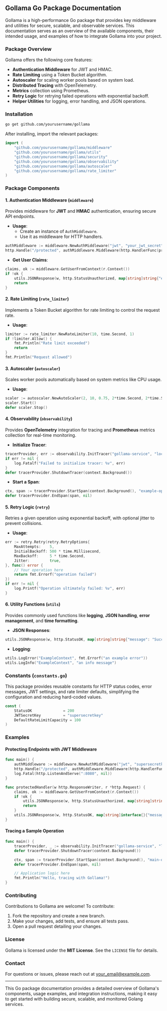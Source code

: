 ## Gollama Go Package Documentation

Gollama is a high-performance Go package that provides key middleware and utilities for secure, scalable, and observable services. This documentation serves as an overview of the available components, their intended usage, and examples of how to integrate Gollama into your project.

### **Package Overview**

Gollama offers the following core features:

- **Authentication Middleware** for JWT and HMAC.
- **Rate Limiting** using a Token Bucket algorithm.
- **Autoscaler** for scaling worker pools based on system load.
- **Distributed Tracing** with OpenTelemetry.
- **Metrics** collection using Prometheus.
- **Retry Logic** for retrying failed operations with exponential backoff.
- **Helper Utilities** for logging, error handling, and JSON operations.

### **Installation**

```sh
go get github.com/yourusername/gollama
```

After installing, import the relevant packages:

```go
import (
    "github.com/yourusername/gollama/middleware"
    "github.com/yourusername/gollama/utils"
    "github.com/yourusername/gollama/security"
    "github.com/yourusername/gollama/observability"
    "github.com/yourusername/gollama/autoscaler"
    "github.com/yourusername/gollama/rate_limiter"
)
```

### **Package Components**

#### **1. Authentication Middleware (`middleware`)**

Provides middleware for **JWT** and **HMAC** authentication, ensuring secure API endpoints.

- **Usage**:
  - Create an instance of `AuthMiddleware`.
  - Use it as middleware for HTTP handlers.

```go
authMiddleware := middleware.NewAuthMiddleware("jwt", "your_jwt_secret", "")
http.Handle("/protected", authMiddleware.Middleware(http.HandlerFunc(protectedHandler)))
```

- **Get User Claims**:

```go
claims, ok := middleware.GetUserFromContext(r.Context())
if !ok {
    utils.JSONResponse(w, http.StatusUnauthorized, map[string]string{"error": "unauthorized"})
    return
}
```

#### **2. Rate Limiting (`rate_limiter`)**

Implements a Token Bucket algorithm for rate limiting to control the request rate.

- **Usage**:

```go
limiter := rate_limiter.NewRateLimiter(10, time.Second, 1)
if !limiter.Allow() {
    fmt.Println("Rate limit exceeded")
    return
}
fmt.Println("Request allowed")
```

#### **3. Autoscaler (`autoscaler`)**

Scales worker pools automatically based on system metrics like CPU usage.

- **Usage**:

```go
scaler := autoscaler.NewAutoScaler(2, 10, 0.75, 2*time.Second, 2*time.Second)
scaler.Start()
defer scaler.Stop()
```

#### **4. Observability (`observability`)**

Provides **OpenTelemetry** integration for tracing and **Prometheus** metrics collection for real-time monitoring.

- **Initialize Tracer**:

```go
tracerProvider, err := observability.InitTracer("gollama-service", "localhost:4318")
if err != nil {
    log.Fatalf("Failed to initialize tracer: %v", err)
}
defer tracerProvider.ShutdownTracer(context.Background())
```

- **Start a Span**:

```go
ctx, span := tracerProvider.StartSpan(context.Background(), "example-operation")
defer tracerProvider.EndSpan(span, nil)
```

#### **5. Retry Logic (`retry`)**

Retries a given operation using exponential backoff, with optional jitter to prevent collisions.

- **Usage**:

```go
err := retry.Retry(retry.RetryOptions{
    MaxAttempts:    5,
    InitialBackoff: 500 * time.Millisecond,
    MaxBackoff:     5 * time.Second,
    Jitter:         true,
}, func() error {
    // Your operation here
    return fmt.Errorf("operation failed")
})
if err != nil {
    log.Printf("Operation ultimately failed: %v", err)
}
```

#### **6. Utility Functions (`utils`)**

Provides commonly used functions like **logging**, **JSON handling**, **error management**, and **time formatting**.

- **JSON Responses**:

```go
utils.JSONResponse(w, http.StatusOK, map[string]string{"message": "Success"})
```

- **Logging**:

```go
utils.LogError("ExampleContext", fmt.Errorf("an example error"))
utils.LogInfo("ExampleContext", "an info message")
```

### **Constants (`constants.go`)**

This package provides reusable constants for HTTP status codes, error messages, JWT settings, and rate limiter defaults, simplifying the configuration and reducing hard-coded values.

```go
const (
    StatusOK              = 200
    JWTSecretKey          = "supersecretkey"
    DefaultRateLimitCapacity = 100
)
```

### **Examples**

#### **Protecting Endpoints with JWT Middleware**

```go
func main() {
    authMiddleware := middleware.NewAuthMiddleware("jwt", "supersecretkey", "")
    http.Handle("/protected", authMiddleware.Middleware(http.HandlerFunc(protectedHandler)))
    log.Fatal(http.ListenAndServe(":8080", nil))
}

func protectedHandler(w http.ResponseWriter, r *http.Request) {
    claims, ok := middleware.GetUserFromContext(r.Context())
    if !ok {
        utils.JSONResponse(w, http.StatusUnauthorized, map[string]string{"error": "unauthorized"})
        return
    }
    utils.JSONResponse(w, http.StatusOK, map[string]interface{}{"message": "Welcome!", "claims": claims})
}
```

#### **Tracing a Sample Operation**

```go
func main() {
    tracerProvider, _ := observability.InitTracer("gollama-service", "localhost:4318")
    defer tracerProvider.ShutdownTracer(context.Background())

    ctx, span := tracerProvider.StartSpan(context.Background(), "main-operation")
    defer tracerProvider.EndSpan(span, nil)

    // Application logic here
    fmt.Println("Hello, tracing with Gollama!")
}
```

### **Contributing**

Contributions to Gollama are welcome! To contribute:

1. Fork the repository and create a new branch.
2. Make your changes, add tests, and ensure all tests pass.
3. Open a pull request detailing your changes.

### **License**

Gollama is licensed under the **MIT License**. See the `LICENSE` file for details.

### **Contact**

For questions or issues, please reach out at [your_email@example.com](mailto:your_email@example.com).

---

This Go package documentation provides a detailed overview of Gollama's components, usage examples, and integration instructions, making it easy to get started with building secure, scalable, and monitored Golang services.

